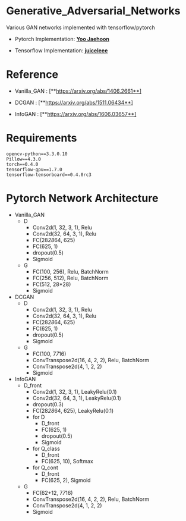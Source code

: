 # Generative_Adversarial_Networks

Various GAN networks implemented with tensorflow/pytorch

* Pytorch Implementation: [**Yoo Jaehoon**](https://github.com/Ugness/)

* Tensorflow Implementation: [**juiceleee**](https://github.com/juiceleee/)

# Reference
* Vanilla_GAN : [**https://arxiv.org/abs/1406.2661**]

* DCGAN : [**https://arxiv.org/abs/1511.06434**]

* InfoGAN : [**https://arxiv.org/abs/1606.03657**]

# Requirements
```
opencv-python==3.3.0.10
Pillow==4.3.0
torch==0.4.0
tensorflow-gpu==1.7.0
tensorflow-tensorboard==0.4.0rc3
```

# Pytorch Network Architecture
  * Vanilla_GAN
    - D
      + Conv2d(1, 32, 3, 1), Relu
      + Conv2d(32, 64, 3, 1), Relu
      + FC(28*28*64, 625)
      + FC(625, 1)
      + dropout(0.5)
      + Sigmoid
    - G
      + FC(100, 256), Relu, BatchNorm
      + FC(256, 512), Relu, BatchNorm
      + FC(512, 28*28)
      + Sigmoid
  * DCGAN
    - D
      + Conv2d(1, 32, 3, 1), Relu
      + Conv2d(32, 64, 3, 1), Relu
      + FC(28*28*64, 625)
      + FC(625, 1)
      + dropout(0.5)
      + Sigmoid
    - G
      + FC(100, 7*7*16)
      + ConvTranspose2d(16, 4, 2, 2), Relu, BatchNorm
      + ConvTranspose2d(4, 1, 2, 2)
      + Sigmoid
  * InfoGAN
    - D_front
      + Conv2d(1, 32, 3, 1), LeakyRelu(0.1)
      + Conv2d(32, 64, 3, 1), LeakyRelu(0.1)
      + dropout(0.3)
      + FC(28*28*64, 625), LeakyRelu(0.1)
      - for D
        + D_front
        + FC(625, 1)
        + dropout(0.5)
        + Sigmoid
      - for Q_class
        + D_front
        + FC(625, 10), Softmax
      - for Q_cont
        + D_front
        + FC(625, 2), Sigmoid
    - G
      + FC(62+12, 7*7*16)
      + ConvTranspose2d(16, 4, 2, 2), Relu, BatchNorm
      + ConvTranspose2d(4, 1, 2, 2)
      + Sigmoid
